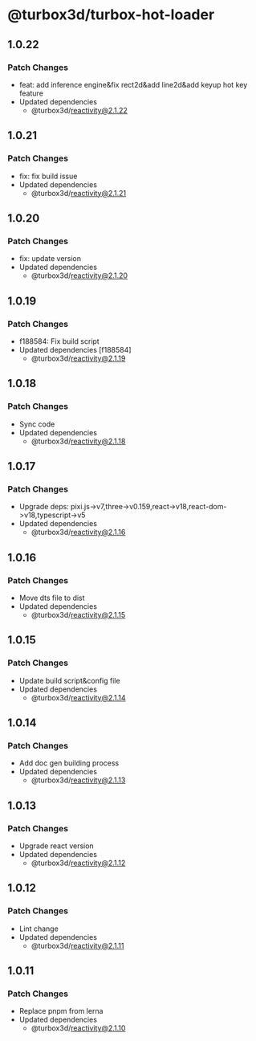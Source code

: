 # @turbox3d/turbox-hot-loader

## 1.0.22

### Patch Changes

- feat: add inference engine&fix rect2d&add line2d&add keyup hot key feature
- Updated dependencies
  - @turbox3d/reactivity@2.1.22

## 1.0.21

### Patch Changes

- fix: fix build issue
- Updated dependencies
  - @turbox3d/reactivity@2.1.21

## 1.0.20

### Patch Changes

- fix: update version
- Updated dependencies
  - @turbox3d/reactivity@2.1.20

## 1.0.19

### Patch Changes

- f188584: Fix build script
- Updated dependencies [f188584]
  - @turbox3d/reactivity@2.1.19

## 1.0.18

### Patch Changes

- Sync code
- Updated dependencies
  - @turbox3d/reactivity@2.1.18

## 1.0.17

### Patch Changes

- Upgrade deps: pixi.js->v7,three->v0.159,react->v18,react-dom->v18,typescript->v5
- Updated dependencies
  - @turbox3d/reactivity@2.1.16

## 1.0.16

### Patch Changes

- Move dts file to dist
- Updated dependencies
  - @turbox3d/reactivity@2.1.15

## 1.0.15

### Patch Changes

- Update build script&config file
- Updated dependencies
  - @turbox3d/reactivity@2.1.14

## 1.0.14

### Patch Changes

- Add doc gen building process
- Updated dependencies
  - @turbox3d/reactivity@2.1.13

## 1.0.13

### Patch Changes

- Upgrade react version
- Updated dependencies
  - @turbox3d/reactivity@2.1.12

## 1.0.12

### Patch Changes

- Lint change
- Updated dependencies
  - @turbox3d/reactivity@2.1.11

## 1.0.11

### Patch Changes

- Replace pnpm from lerna
- Updated dependencies
  - @turbox3d/reactivity@2.1.10
